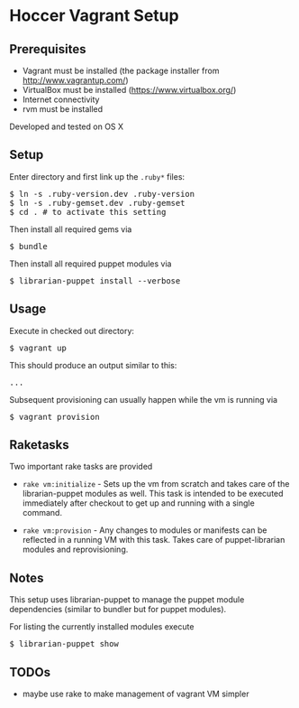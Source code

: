 # Hoccer Vagrant Setup

## Prerequisites

* Vagrant must be installed (the package installer from http://www.vagrantup.com/)
* VirtualBox must be installed (https://www.virtualbox.org/)
* Internet connectivity
* rvm must be installed

Developed and tested on OS X

## Setup

Enter directory and first link up the `.ruby*` files:

<pre>
$ ln -s .ruby-version.dev .ruby-version
$ ln -s .ruby-gemset.dev .ruby-gemset
$ cd . # to activate this setting
</pre>

Then install all required gems via

<pre>
$ bundle
</pre>

Then install all required puppet modules via

<pre>
$ librarian-puppet install --verbose
</pre>


## Usage

Execute in checked out directory:
<pre>
$ vagrant up
</pre>

This should produce an output similar to this:

<pre>
...
</pre>

Subsequent provisioning can usually happen while the vm is running via

<pre>
$ vagrant provision
</pre>

## Raketasks

Two important rake tasks are provided

* `rake vm:initialize` - Sets up the vm from scratch and takes care of the librarian-puppet modules as well. This task is intended to be executed immediately after checkout to get up and running with a single command.

* `rake vm:provision` - Any changes to modules or manifests can be reflected in a running VM with this task. Takes care of puppet-librarian modules and reprovisioning.


## Notes

This setup uses librarian-puppet to manage the puppet module dependencies (similar to bundler but for puppet modules).

For listing the currently installed modules execute

<pre>
$ librarian-puppet show
</pre>

## TODOs

* maybe use rake to make management of vagrant VM simpler
